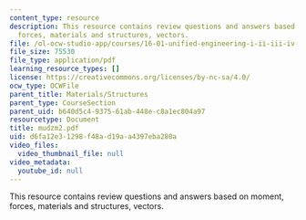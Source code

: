 ```yaml
---
content_type: resource
description: This resource contains review questions and answers based on moment,
  forces, materials and structures, vectors.
file: /ol-ocw-studio-app/courses/16-01-unified-engineering-i-ii-iii-iv-fall-2005-spring-2006/d6fa12e31298f48ad19aa4397eba280a_mudzm2.pdf
file_size: 75530
file_type: application/pdf
learning_resource_types: []
license: https://creativecommons.org/licenses/by-nc-sa/4.0/
ocw_type: OCWFile
parent_title: Materials/Structures
parent_type: CourseSection
parent_uid: b640d5c4-9375-61ab-448e-c8a1ec804a97
resourcetype: Document
title: mudzm2.pdf
uid: d6fa12e3-1298-f48a-d19a-a4397eba280a
video_files:
  video_thumbnail_file: null
video_metadata:
  youtube_id: null
---
```

This resource contains review questions and answers based on moment, forces, materials and structures, vectors.